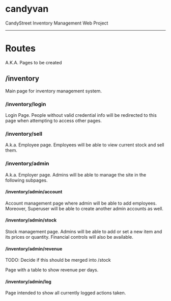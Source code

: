 # candyvan

CandyStreet Inventory Management Web Project

---

# Routes

A.K.A. Pages to be created

## /inventory

Main page for inventory management system.

### /inventory/login

Login Page. People without valid credential info will be redirected to this page when attempting to access other pages.

### /inventory/sell

A.k.a. Employee page. Employees will be able to view current stock and sell them.

### /inventory/admin

A.k.a. Employer page. Admins will be able to manage the site in the following subpages.

#### /inventory/admin/account

Account management page where admin will be able to add employees. Moreover, Superuser will be able to create another admin accounts as well.

#### /inventory/admin/stock

Stock management page. Admins will be able to add or set a new item and its prices or quantity. Financial controls will also be available.

#### /inventory/admin/revenue

TODO: Decide if this should be merged into /stock

Page with a table to show revenue per days.

#### /inventory/admin/log

Page intended to show all currently logged actions taken.
